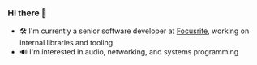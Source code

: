 ### Hi there 👋

- 🛠️ I'm currently a senior software developer at [Focusrite](https://focusriteplc.com/), working on internal libraries and tooling
- 🔊 I'm interested in audio, networking, and systems programming

<!--
**JamesHallowell/JamesHallowell** is a ✨ _special_ ✨ repository because its `README.md` (this file) appears on your GitHub profile.

Here are some ideas to get you started:

- 🔭 I’m currently working on ...
- 🌱 I’m currently learning ...
- 👯 I’m looking to collaborate on ...
- 🤔 I’m looking for help with ...
- 💬 Ask me about ...
- 📫 How to reach me: ...
- 😄 Pronouns: ...
- ⚡ Fun fact: ...
-->
